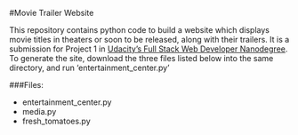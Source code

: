#Movie Trailer Website

This repository contains python code to build a website which displays movie titles in theaters or soon to be released, along with their trailers. It is a submission for Project 1 in [Udacity’s Full Stack Web Developer Nanodegree](https://www.udacity.com/course/full-stack-web-developer-nanodegree--nd004). To generate the site, download the three files listed below into the same directory, and run ‘entertainment_center.py’

###Files:
* entertainment_center.py
* media.py
* fresh_tomatoes.py 
